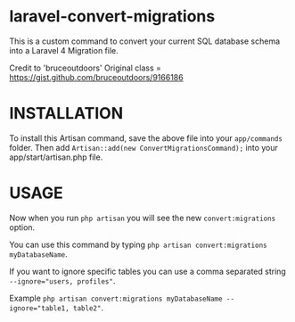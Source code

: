 laravel-convert-migrations
==========================

This is a custom command to convert your current SQL database schema into a Laravel 4 Migration file.

Credit to 'bruceoutdoors' Original class = https://gist.github.com/bruceoutdoors/9166186

INSTALLATION
==========================
To install this Artisan command, save the above file into your `app/commands` folder.
Then add `Artisan::add(new ConvertMigrationsCommand);` into your app/start/artisan.php file.

USAGE
==========================
Now when you run `php artisan` you will see the new `convert:migrations` option.

You can use this command by typing `php artisan convert:migrations myDatabaseName`.

If you want to ignore specific tables you can use a comma separated string `--ignore="users, profiles"`.

Example `php artisan convert:migrations myDatabaseName --ignore="table1, table2"`.
